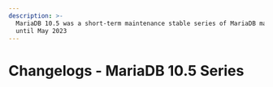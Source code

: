```yaml
---
description: >-
  MariaDB 10.5 was a short-term maintenance stable series of MariaDB maintained
  until May 2023
---
```


# Changelogs - MariaDB 10.5 Series

